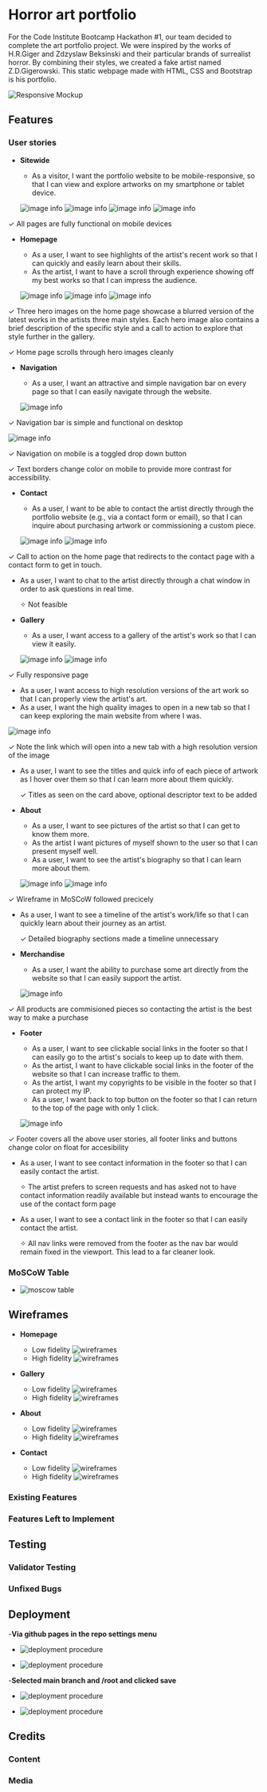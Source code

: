 # Horror art portfolio

For the Code Institute Bootcamp Hackathon #1, our team decided to complete the art portfolio project. We were inspired by the works of H.R.Giger and Zdzyslaw Beksinski and their particular brands of surrealist horror. By combining their styles, we created a fake artist named Z.D.Gigerowski. This static webpage made with HTML, CSS and Bootstrap is his portfolio.


![Responsive Mockup](assets/readme-images/responsive-mockup.png)

## Features 




### User stories

- __Sitewide__

  - As a visitor, I want the portfolio website to be mobile-responsive, so that I can view and explore artworks on my smartphone or tablet device.
  
  ![image info](assets/userstoryimages/home%20page%20screen%20shot%20mobile.png)
  ![image info](assets/userstoryimages/about%20page%20screen%20shot%20mobile.png)
  ![image info](assets/userstoryimages/gallery%20screen%20shot%20mobile.png)
  ![image info](assets/userstoryimages/contact%20page%20screen%20shot%20mobile.png)

&#10003; All pages are fully functional on mobile devices

- __Homepage__

  - As a user, I want to see highlights of the artist's recent work so that I can quickly and easily learn about their skills.
  - As the artist, I want to have a scroll through experience showing off my best works so that I can impress the audience.

  ![image info](assets/userstoryimages/home%20page%20screen%20shot%20mobile.png)
  ![image info](assets/userstoryimages/gallery%20screen%20shot%20mobile.png)
  ![image info](assets/userstoryimages/contact%20page%20screen%20shot%20mobile.png)

&#10003; Three hero images on the home page showcase a blurred version of the latest works in the artists three main styles. Each hero image also contains a brief description of the specific style and a call to action to explore that style further in the gallery.

&#10003; Home page scrolls through hero images cleanly

- __Navigation__

  - As a user, I want an attractive and simple navigation bar on every page so that I can easily navigate through the website.

  ![image info](assets/userstoryimages/nav%20bar%20desktop.png)

&#10003; Navigation bar is simple and functional on desktop

  ![image info](assets/userstoryimages/nav%20bar%20mobile%20drop%20down.png)

&#10003; Navigation on mobile is a toggled drop down button

&#10003; Text borders change color on mobile to provide more contrast for accessibility.

- __Contact__
 
  - As a user, I want to be able to contact the artist directly through the portfolio website (e.g., via a contact form or email), so that I can inquire about purchasing artwork or commissioning a custom piece.

  ![image info](assets/userstoryimages/home%20page%20screen%20shot%20mobile%203.png)
  ![image info](assets/userstoryimages/contact%20page%20desktop.png)

&#10003; Call to action on the home page that redirects to the contact page with a contact form to get in touch.

  - As a user, I want to chat to the artist directly through a chat window in order to ask questions in real time.

      &#10023; Not feasible 

- __Gallery__

  - As a user, I want access to a gallery of the artist's work so that I can view it easily.

  ![image info](assets/userstoryimages/Gallery%20on%20Desktop.png)
  ![image info](assets/userstoryimages/gallery%20screen%20shot%20mobile.png)

&#10003; Fully responsive page

  - As a user, I want access to high resolution versions of the art work so that I can properly view the artist's art.
  - As a user, I want the high quality images to open in a new tab so that I can keep exploring the main website from where I was.

  ![image info](assets/userstoryimages/gallery%20card.png)

&#10003; Note the link which will open into a new tab with a high resolution version of the image

  - As a user, I want to see the titles and quick info of each piece of artwork as I hover over them so that I can learn more about them quickly.

      &#10003; Titles as seen on the card above, optional descriptor text to be added

- __About__

  - As a user, I want to see pictures of the artist so that I can get to know them more.
  - As the artist I want pictures of myself shown to the user so that I can present myself well.
  - As a user, I want to see the artist's biography so that I can learn more about them.

  ![image info](assets/userstoryimages/about%20page%20desktop.png)
  ![image info](assets/userstoryimages/about%20page%20screen%20shot%20mobile.png)

&#10003; Wireframe in MoSCoW followed precicely

  - As a user, I want to see a timeline of the artist's work/life so that I can quickly learn about their journey as an artist.

      &#10003; Detailed biography sections made a timeline unnecessary

- __Merchandise__

  - As a user, I want the ability to purchase some art directly from the website so that I can easily support the artist.

  ![image info](assets/userstoryimages/home%20page%20call%20to%20action.png)

&#10003; All products are commisioned pieces so contacting the artist is the best way to make a purchase

- __Footer__

  - As a user, I want to see clickable social links in the footer so that I can easily go to the artist's socials to keep up to date with them.
  - As the artist, I want to have clickable social links in the footer of the website so that I can increase traffic to them.
  - As the artist, I want my copyrights to be visible in the footer so that I can protect my IP.
  - As a user, I want back to top button on the footer so that I can return to the top of the page with only 1 click.

  ![image info](assets/userstoryimages/footer.png)

&#10003; Footer covers all the above user stories, all footer links and buttons change color on float for accesibility

  - As a user, I want to see contact information in the footer so that I can easily contact the artist.

      &#10023; The artist prefers to screen requests and has asked not to have contact information readily available but instead wants to encourage the use of the contact form page

  - As a user, I want to see a contact link in the footer so that I can easily contact the artist.

      &#10023; All nav links were removed from the footer as the nav bar would remain fixed in the viewport. This lead to a far cleaner look.
  

### MoSCoW Table

 - ![moscow table](assets/readme-images/moscow-table.png)


## Wireframes

- __Homepage__
  - Low fidelity
  ![wireframes](assets/wireframes/Homepage.png)
  - High fidelity
  ![wireframes](assets/wireframes/Homepage-High-fidelity.png)

- __Gallery__
  - Low fidelity
  ![wireframes](assets/wireframes/Gallery-page.png)
  - High fidelity
  ![wireframes](assets/wireframes/Gallery-page-High-fidelity.png)

- __About__
  - Low fidelity
  ![wireframes](assets/wireframes/About-page.png)
  - High fidelity
  ![wireframes](assets/wireframes/About-page-High-fidelity.png)

- __Contact__
  - Low fidelity
  ![wireframes](assets/wireframes/Contact-page.png)
  - High fidelity
  ![wireframes](assets/wireframes/Contact-page-High-fidelity.png)
  
### Existing Features



### Features Left to Implement



## Testing 


### Validator Testing 


### Unfixed Bugs

 

## Deployment

-__Via github pages in the repo settings menu__

- ![deployment procedure](assets/readme-images/deployment-procedure-1.png)

- ![deployment procedure](assets/readme-images/deployment-procedure-2.png)

-__Selected main branch and /root and clicked save__

- ![deployment procedure](assets/readme-images/deployment-procedure-3.png)

- ![deployment procedure](assets/readme-images/deployment-procedure-4.png)

## Credits 

 

### Content 


### Media


